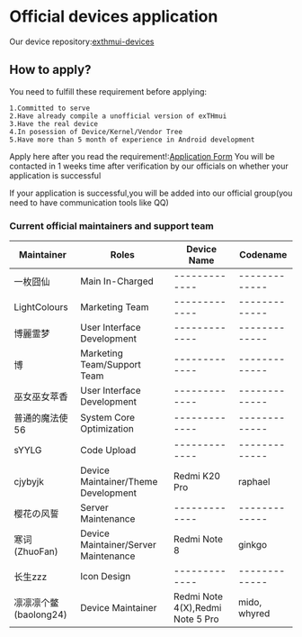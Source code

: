 # Official devices application
Our device repository:[exthmui-devices
](https://github.com/exthmui-devices)

## How to apply?
You need to fulfill these requirement before applying:  

    1.Committed to serve  
    2.Have already compile a unofficial version of exTHmui  
    3.Have the real device  
    4.In posession of Device/Kernel/Vendor Tree 
    5.Have more than 5 month of experience in Android development 


Apply here after you read the requirement!:[Application Form](https://www.wjx.top/m/55305674.aspx)
You will be contacted in 1 weeks time after verification by our officials on whether your application is successful

If your application is successful,you will be added into our official group(you need to have communication tools like QQ)

### Current official maintainers and support team
| Maintainer  | Roles | Device Name | Codename |
| ------------- | ------------- | ------------- | ------------- |
| 一枚囧仙 | Main In-Charged | ------------- | ------------- |
| LightColours | Marketing Team | ------------- | ------------- |
| 博麗霊梦 | User Interface Development  | ------------- | ------------- |
| 博 | Marketing Team/Support  Team  | ------------- | ------------- |
| 巫女巫女萃香 | User Interface Development  | ------------- | ------------- |
| 普通的魔法使56 | System Core Optimization  | ------------- | ------------- |
| sYYLG | Code Upload  | ------------- | ------------- |
| cjybyjk  | Device Maintainer/Theme Development | Redmi K20 Pro | raphael |
| 樱花の风誓 | Server Maintenance  | ------------- | ------------- |
| 寒词(ZhuoFan) | Device Maintainer/Server Maintenance | Redmi Note 8 | ginkgo |
| 长生zzz  | Icon Design | ------------- | ------------- |
| 凛凛凛个鳖(baolong24) | Device Maintainer | Redmi Note 4(X),Redmi Note 5 Pro | mido, whyred |
